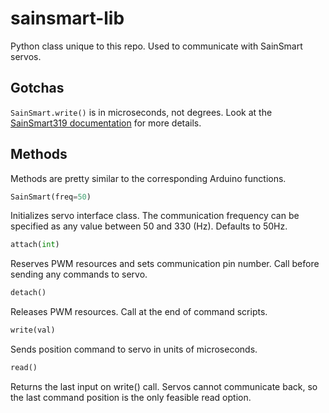 # sainsmart-lib

Python class unique to this repo. Used to communicate with SainSmart servos.

## Gotchas

```SainSmart.write()``` is in microseconds, not degrees. Look at the [SainSmart319 documentation](https://www.sainsmart.com/products/copy-of-all-purpose-digital-servo-sr318) for more details.

## Methods

Methods are pretty similar to the corresponding Arduino functions.

```python
SainSmart(freq=50)
```

Initializes servo interface class. The communication frequency can be specified as any value between 50 and 330 (Hz). Defaults to 50Hz.

```python
attach(int)
```

Reserves PWM resources and sets communication pin number. Call before sending any commands to servo.

```python
detach()
```

Releases PWM resources. Call at the end of command scripts.

```python
write(val)
```

Sends position command to servo in units of microseconds.

```python
read()
```

Returns the last input on write() call. Servos cannot communicate back, so the last command position is the only feasible read option.
